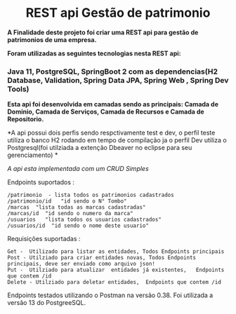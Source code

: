 <div align="center">
<h1> REST api Gestão de patrimonio </h2>
</div>

**A Finalidade deste projeto foi criar uma REST api para gestão de patrimonios de uma empresa.**



**Foram utilizadas as seguintes tecnologias nesta REST api:**
### Java 11, PostgreSQL, SpringBoot 2 com as dependencias(H2 Database, Validation, Spring Data JPA, Spring Web , Spring Dev Tools)


****Esta api foi desenvolvida em camadas sendo as principais: Camada de Dominio, Camada de Serviços, Camada de Recursos e Camada de Repositorio.****

*A api possui dois perfis sendo respctivamente test e dev, o perfil teste utiliza o banco H2 rodando em tempo de compilação ja o perfil Dev utiliza o Postgresql(foi utilziada a extenção Dbeaver no eclipse para seu gerenciamento) *

*A api esta implementada com um CRUD Simples*

Endpoints suportados : 
```
/patrimonio  - lista todos os patrimonios cadastrados
/patrimonio/id   "id sendo o N° Tombo"
/marcas  "lista todas as marcas cadastradas"
/marcas/id  "id sendo o numero da marca"
/usuarios   "lista todos os usuarios cadastrados"
/usuarios/id  "id sendo o nome deste usuario"
```
Requisições suportadas :

```
Get -  Utilizado para listar as entidades, Todos Endpoints principais 
Post - Utilziado para criar entidades novas, Todos Endpoints principais, deve ser enviado como arquivo json!
Put -  Utilziado para atualizar  entidades já existentes,   Endpoints que contem /id
Delete - Utilziado para deletar entidades,  Endpoints que contem /id

```
Endpoints testados utilizando o Postman na versão 0.38.
Foi utilizada a versão 13 do PostgreeSQL.


